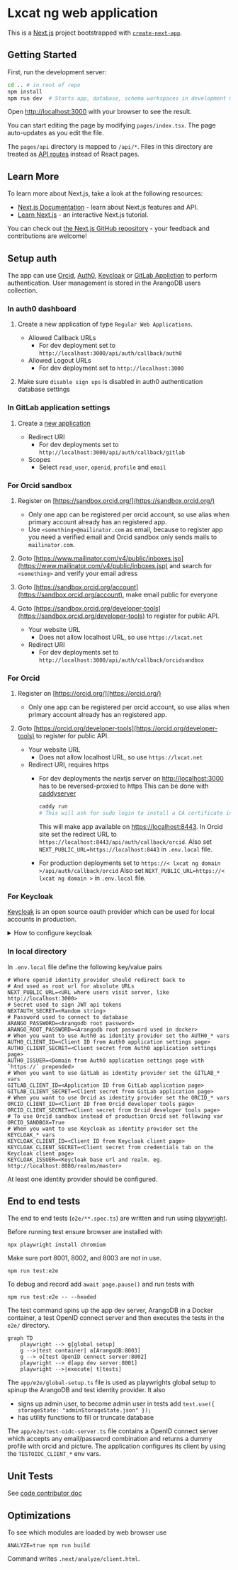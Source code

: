 <!--
SPDX-FileCopyrightText: LXCat team

SPDX-License-Identifier: AGPL-3.0-or-later
-->

# Lxcat ng web application

This is a [Next.js](https://nextjs.org/) project bootstrapped with [`create-next-app`](https://github.com/vercel/next.js/tree/canary/packages/create-next-app).

## Getting Started

First, run the development server:

```bash
cd .. # in root of repo
npm install
npm run dev  # Starts app, database, schema workspaces in development mode
```

Open [http://localhost:3000](http://localhost:3000) with your browser to see the result.

You can start editing the page by modifying `pages/index.tsx`. The page auto-updates as you edit the file.

The `pages/api` directory is mapped to `/api/*`. Files in this directory are treated as [API routes](https://nextjs.org/docs/api-routes/introduction) instead of React pages.

## Learn More

To learn more about Next.js, take a look at the following resources:

- [Next.js Documentation](https://nextjs.org/docs) - learn about Next.js features and API.
- [Learn Next.js](https://nextjs.org/learn) - an interactive Next.js tutorial.

You can check out [the Next.js GitHub repository](https://github.com/vercel/next.js/) - your feedback and contributions are welcome!

## Setup auth

The app can use [Orcid](https://orcid.org), [Auth0](https://auth0.com/), [Keycloak](http://www.keycloak.org/) or [GitLab Appliction](https://gitlab.com/-/profile/applications) to perform authentication. User management is stored in the ArangoDB users collection.

### In auth0 dashboard

1. Create a new application of type `Regular Web Applications`.

    - Allowed Callback URLs
        - For dev deployment set to `http://localhost:3000/api/auth/callback/auth0`
    - Allowed Logout URLs
        - For dev deployment set to `http://localhost:3000`

2. Make sure `disable sign ups` is disabled in auth0 authentication database settings

### In GitLab application settings

1. Create a [new application](https://gitlab.com/-/profile/applications)

    - Redirect URI
        - For dev deployments set to `http://localhost:3000/api/auth/callback/gitlab`
    - Scopes
        - Select `read_user`, `openid`, `profile` and `email`

### For Orcid sandbox

1. Register on [https://sandbox.orcid.org/](https://sandbox.orcid.org/)

    - Only one app can be registered per orcid account, so use alias when primary account already has an registered app.
    - Use `<something>@mailinator.com` as email, because to register app you need a verified email and Orcid sandbox only sends mails to `mailinator.com`.

2. Goto [https://www.mailinator.com/v4/public/inboxes.jsp](https://www.mailinator.com/v4/public/inboxes.jsp) and search for `<something>` and verify your email adress
3. Goto [https://sandbox.orcid.org/account](https://sandbox.orcid.org/account), make email public for everyone
4. Goto [https://sandbox.orcid.org/developer-tools](https://sandbox.orcid.org/developer-tools) to register for public API.

    - Your website URL
        - Does not allow localhost URL, so use `https://lxcat.net`
    - Redirect URI
        - For dev deployments set to `http://localhost:3000/api/auth/callback/orcidsandbox`

### For Orcid

1. Register on [https://orcid.org/](https://orcid.org/)

    - Only one app can be registered per orcid account, so use alias when primary account already has an registered app.

2. Goto [https://orcid.org/developer-tools](https://orcid.org/developer-tools) to register for public API.

    - Your website URL
        - Does not allow localhost URL, so use `https://lxcat.net`
    - Redirect URI, requires https
        - For dev deployments the nextjs server on <http://localhost:3000> has to be reversed-proxied to https
            This can be done with [caddyserver](https://caddyserver.com/)

            ```sh
            caddy run
            # This will ask for sudo login to install a CA certificate into local trust store so browser trusts the URL
            ```

            This will make app available on [https://localhost:8443](https://localhost:8443).
            In Orcid site set the redirect URL to `https://localhost:8443/api/auth/callback/orcid`.
            Also set `NEXT_PUBLIC_URL=https://localhost:8443` in `.env.local` file.
        - For production deployments set to `https://< lxcat ng domain >/api/auth/callback/orcid`
            Also set `NEXT_PUBLIC_URL=https://< lxcat ng domain >` in `.env.local` file.

### For Keycloak

[Keycloak](http://www.keycloak.org/) is an open source oauth provider which can be used for local accounts in production.

<details>
<summary>How to configure keycloak</summary>

First spinup a container with

```shell
docker run --rm  -p 8080:8080 -e KEYCLOAK_ADMIN=admin -e KEYCLOAK_ADMIN_PASSWORD=admin quay.io/keycloak/keycloak:18.0.2 start-dev
```

Goto http://localhost:8080/admin/master/console and login with admin:admin.

1. [Create realm](http://localhost:8080/admin/master/console/#/create/realm) called `lxcat-ng-test-realm`
2. [Create users](http://localhost:8080/admin/master/console/#/realms/lxcat-ng-test-real/users)
   * The password must be set in Credentials tab, dont forget to turn off `temporary` field.
   * Set `orcid` and `picture` in Attributes tab to `0000-0001-2345-6789` and `/lxcat.png` respectively.
3. [Create client](http://localhost:8080/admin/master/console/#/create/client/lxcat-ng-test-real). This is the oauth provider the lxcat app will authenticate against.
   * Client ID: lxcat-ng-test
   * Client protocol: openid-connect
   * Root URL: http://localhost:3000 or whatever url the application is running on.
   * After creation edit client some more
   * Access type: confidential
   * To Valid Redirect URIs field add `https://localhost:3000/*` 
   * Save it
   * On Mappers tab create mapper to expose orcid and picture user attributes
     * orcid mapper
       * Name: orcid
       * Mapper type: User Attribute
       * User attribute: orcid
       * Token Claim Name: orcid
       * Claim JSON Type: string
       * Save it
     * picture mapper
       * Name: picture
       * Mapper type: User Attribute
       * User attribute: picture
       * Token Claim Name: picture
       * Claim JSON Type: string
   * On creditials tab copy Secret value to KEYCLOAK_CLIENT_SECRET in /app/e2e/.env.test file.

</details>

### In local directory

In `.env.local` file define the following key/value pairs

```env
# Where openid identity provider should redirect back to
# And used as root url for absolute URLs
NEXT_PUBLIC_URL=<URL where users visit server, like http://localhost:3000>
# Secret used to sign JWT api tokens
NEXTAUTH_SECRET=<Random string>
# Password used to connect to database
ARANGO_PASSWORD=<Arangodb root password>
ARANGO_ROOT_PASSWORD=<Arangodb root password used in docker>
# When you want to use Auth0 as identity provider set the AUTH0_* vars
AUTH0_CLIENT_ID=<Client ID from Auth0 application settings page>
AUTH0_CLIENT_SECRET=<Client secret from Auth0 application settings page>
AUTH0_ISSUER=<Domain from Auth0 application settings page with `https://` prepended>
# When you want to use GitLab as identity provider set the GITLAB_* vars
GITLAB_CLIENT_ID=<Application ID from GitLab application page>
GITLAB_CLIENT_SECRET=<Client secret from GitLab application page>
# When you want to use Orcid as identity provider set the ORCID_* vars
ORCID_CLIENT_ID=<Client ID from Orcid developer tools page>
ORCID_CLIENT_SECRET=<Client secret from Orcid developer tools page>
# To use Orcid sandbox instead of production Orcid set following var
ORCID_SANDBOX=True
# When you want to use Keycloak as identity provider set the KEYCLOAK_* vars
KEYCLOAK_CLIENT_ID=<Client ID from Keycloak client page>
KEYCLOAK_CLIENT_SECRET=<Client secret from credentials tab on the Keycloak client page>
KEYCLOAK_ISSUER=<Keycloak base url and realm. eg. http://localhost:8080/realms/master>
```

At least one identity provider should be configured.

## End to end tests

The end to end tests (`e2e/**.spec.ts`) are written and run using [playwright](https://playwright.dev/).

Before running test ensure browser are installed with

```shell
npx playwright install chromium
```

Make sure port 8001, 8002, and 8003 are not in use.

```shell
npm run test:e2e
```

To debug and record add `await page.pause()` and run tests with

```shell
npm run test:e2e -- --headed
```

The test command spins up the app dev server, ArangoDB in a Docker container, a test OpenID connect server and then executes the tests in the `e2e/` directory.

```mermaid
graph TD
    playwright --> g[global setup]
    g -->|test container| a[ArangoDB:8003]
    g --> o[test OpenID connect server:8002]
    playwright --> d[app dev server:8001]
    playwright -->|execute| t[tests]
```

The `app/e2e/global-setup.ts` file is used as playwrights global setup to spinup the ArangoDB and test identity provider. It also 
* signs up admin user, to become admin user in tests add `test.use({ storageState: "adminStorageState.json" });`
* has utility functions to fill or truncate database

The `app/e2e/test-oidc-server.ts` file contains a OpenID connect server which accepts any email/password combination and returns
a dummy profile with orcid and picture. The application configures its client by using the `TESTOIDC_CLIENT_*` env vars. 

## Unit Tests

See [code contributor doc](../docs/code-contributor#unit-tests)

## Optimizations

To see which modules are loaded by web browser use

```shell
ANALYZE=true npm run build
```

Command writes `.next/analyze/client.html`.
